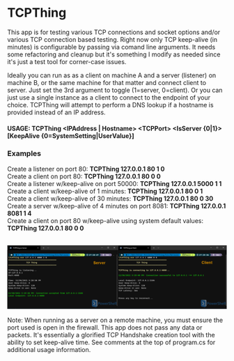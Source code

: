# TCPThing

This app is for testing various TCP connections and socket options and/or various TCP connection based testing. Right now only TCP keep-alive (in minutes) is configurable by passing via comand line arguments. It needs some refactoring and cleanup but it's something I modify as needed since it's just a test tool for corner-case issues.

Ideally you can run as as a client on machine A and a server (listener) on machine B, or the same machine for that matter and connect client to server. Just set the 3rd argument to toggle (1=server, 0=client). Or you can just use a single instance as a client to connect to the endpoint of your choice. TCPThing will attempt to perform a DNS lookup if a hostname is provided instead of an IP address.

#### USAGE: **TCPThing &lt;IPAddress | Hostname&gt; &lt;TCPPort&gt; &lt;IsServer {0|1}&gt; [KeepAlive {0=SystemSetting|UserValue}]** 
  
  ### Examples  

  Create a listener on port 80: **TCPThing 127.0.0.1 80 1 0**  
  Create a client on port 80: **TCPThing 127.0.0.1 80 0 0**    
  Create a listener w/keep-alive on port 50000: **TCPThing 127.0.0.1 5000 1 1**  
  Create a client w/keep-alive of 1 minutes: **TCPThing 127.0.0.1 80 0 1**  
  Create a client w/keep-alive of 30 minutes: **TCPThing 127.0.0.1 80 0 30**  
  Create a server w/keep-alive of 4 minutes on port 8081: **TCPThing 127.0.0.1 8081 1 4**  
  Create a client on port 80 w/keep-alive using system default values: **TCPThing 127.0.0.1 80 0 0**     
  <br>
      
  ![Example Image](./example.png)   
 
Note: When running as a server on a remote machine, you must ensure the port used is open in the firewall. This app does not pass any data or packets. It's essentially a glorified TCP Handshake creation tool with the ability to set keep-alive time. See comments at the top of program.cs for additional usage information.


